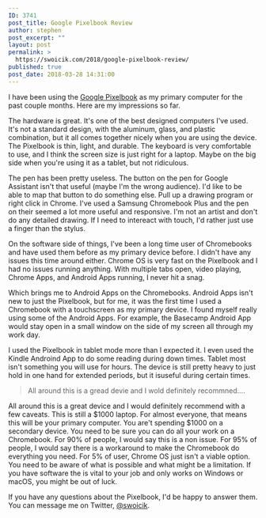 ```yaml
---
ID: 3741
post_title: Google Pixelbook Review
author: stephen
post_excerpt: ""
layout: post
permalink: >
  https://swoicik.com/2018/google-pixelbook-review/
published: true
post_date: 2018-03-28 14:31:00
---
```

I have been using the <a href="https://store.google.com/us/product/google_pixelbook?hl=en-US" rel="nofollow">Google Pixelbook</a> as my primary computer for the past couple months. Here are my impressions so far.

The hardware is great. It's one of the best designed computers I've used. It's not a standard design, with the aluminum, glass, and plastic combination, but it all comes together nicely when you are using the device. The Pixelbook is thin, light, and durable. The keyboard is very comfortable to use, and I think the screen size is just right for a laptop. Maybe on the big side when you're using it as a tablet, but not ridiculous.

The pen has been pretty useless. The button on the pen for Google Assistant isn't that useful (maybe I'm the wrong audience). I'd like to be able to map that button to do something else. Pull up a drawing program or right click in Chrome. I've used a Samsung Chromebook Plus and the pen on their seemed a lot more useful and responsive. I'm not an artist and don't do any detailed drawing. If I need to intereact with touch, I'd rather just use a finger than the stylus.

On the software side of things, I've been a long time user of Chromebooks and have used them before as my primary device before. I didn't have any issues this time around either. Chrome OS is very fast on the Pixelbook and I had no issues running anything. With multiple tabs open, video playing, Chrome Apps, and Android Apps running, I never hit a snag.

Which brings me to Android Apps on the Chromebooks. Android Apps isn't new to just the Pixelbook, but for me, it was the first time I used a Chromebook with a touchscreen as my primary device. I found myself really using some of the Android Apps. For example, the Basecamp Android App would stay open in a small window on the side of my screen all through my work day.

I used the Pixelbook in tablet mode more than I expected it. I even used the Kindle Androind App to do some reading during down times. Tablet most isn't something you will use for hours. The device is still pretty heavy to just hold in one hand for extended periods, but it isuseful during certain times.
<blockquote>All around this is a gread devie and I wold definitely recommned....</blockquote>
All around this is a great device and I would definitely recommend with a few caveats. This is still a $1000 laptop. For almost everyone, that means this will be your primary computer. You are't spending $1000 on a secondary device. You need to be sure you can do all your work on a Chromebook. For 90% of people, I would say this is a non issue. For 95% of people, I would say there is a workaround to make the Chromebook do everything you need. For 5% of user, Chrome OS just isn't a viable option. You need to be aware of what is possible and what might be a limitation. If you have software the is vital to your job and only works on Windows or macOS, you might be out of luck.

If you have any questions about the Pixelbook, I'd be happy to answer them. You can message me on Twitter, <a href="https://twitter.com/swoicik" rel="nofollow">@swoicik</a>.